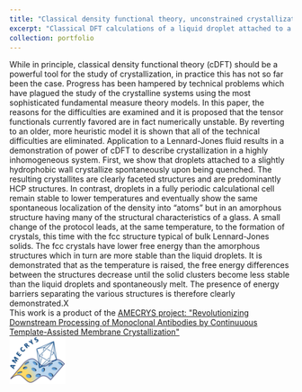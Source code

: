 ```yaml
---
title: "Classical density functional theory, unconstrained crystallization, and polymorphic behavior"
excerpt: "Classical DFT calculations of a liquid droplet attached to a wall. As the temperature is lowered, more and more structure develops until the droplet spontaneously crystallizes. <br/><img src='/images/crystallization1.png'>"
collection: portfolio
---
```


While in principle, classical density functional theory (cDFT) should be a powerful tool for the study of crystallization, in practice this has not so far been the case. Progress has been hampered by technical problems which have plagued the study of the crystalline systems using the most sophisticated fundamental measure theory models. In this paper, the reasons for the difficulties are examined and it is proposed that the tensor functionals currently favored are in fact numerically unstable. By reverting to an older, more heuristic model it is shown that all of the technical difficulties are eliminated. Application to a Lennard-Jones fluid results in a demonstration of power of cDFT to describe crystallization in a highly inhomogeneous system. First, we show that droplets attached to a slightly hydrophobic wall crystallize spontaneously upon being quenched. The resulting crystallites are clearly faceted structures and are predominantly HCP structures. In contrast, droplets in a fully periodic calculational cell remain stable to lower temperatures and eventually show the same spontaneous localization of the density into “atoms” but in an amorphous structure having many of the structural characteristics of a glass. A small change of the protocol leads, at the same temperature, to the formation of crystals, this time with the fcc structure typical of bulk Lennard-Jones solids. The fcc crystals have lower free energy than the amorphous structures which in turn are more stable than the liquid droplets. It is demonstrated that as the temperature is raised, the free energy differences between the structures decrease until the solid clusters become less stable than the liquid droplets and spontaneously melt. The presence of energy barriers separating the various structures is therefore clearly demonstrated.X<br/>
This work is a product of the [AMECRYS project: "Revolutionizing Downstream Processing of Monoclonal Antibodies by Continuuous Template-Assisted Membrane Crystallization"<br/><img src='/images/amecrys_small.png' align="middle">](http://http://www.amecrys-project.eu)
